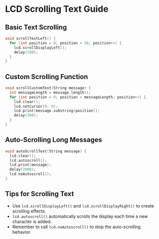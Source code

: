 # LCD Scrolling Text Guide

## Basic Text Scrolling

```cpp
void scrollTextLeft() {
  for (int position = 0; position < 16; position++) {
    lcd.scrollDisplayLeft();
    delay(200);
  }
}
```

## Custom Scrolling Function

```cpp
void scrollCustomText(String message) {
  int messageLength = message.length();
  for (int position = 0; position < messageLength; position++) {
    lcd.clear();
    lcd.setCursor(0, 0);
    lcd.print(message.substring(position));
    delay(300);
  }
}
```

## Auto-Scrolling Long Messages

```cpp
void autoScrollText(String message) {
  lcd.clear();
  lcd.autoscroll();
  lcd.print(message);
  delay(2000);
  lcd.noAutoscroll();
}
```

## Tips for Scrolling Text

- Use `lcd.scrollDisplayLeft()` and `lcd.scrollDisplayRight()` to create scrolling effects.
- `lcd.autoscroll()` automatically scrolls the display each time a new character is added.
- Remember to call `lcd.noAutoscroll()` to stop the auto-scrolling behavior.
